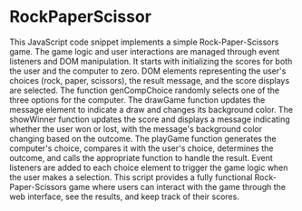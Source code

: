 # RockPaperScissor

This JavaScript code snippet implements a simple Rock-Paper-Scissors game. The game logic and user interactions are managed through event listeners and DOM manipulation. It starts with initializing the scores for both the user and the computer to zero. DOM elements representing the user's choices (rock, paper, scissors), the result message, and the score displays are selected. The function genCompChoice randomly selects one of the three options for the computer. The drawGame function updates the message element to indicate a draw and changes its background color. The showWinner function updates the score and displays a message indicating whether the user won or lost, with the message's background color changing based on the outcome. The playGame function generates the computer's choice, compares it with the user's choice, determines the outcome, and calls the appropriate function to handle the result. Event listeners are added to each choice element to trigger the game logic when the user makes a selection. This script provides a fully functional Rock-Paper-Scissors game where users can interact with the game through the web interface, see the results, and keep track of their scores.
